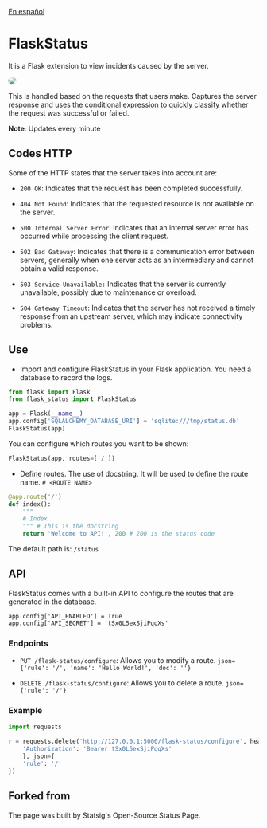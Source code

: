 [En español](https://github.com/fcoagz/statuspage/blob/main/README_ES.md)

# FlaskStatus

It is a Flask extension to view incidents caused by the server.

<img src="https://github.com/fcoagz/statuspage/blob/main/assets/dashboard.png?raw=true" style="border-radius: 10px;">

This is handled based on the requests that users make. Captures the server response and uses the conditional expression to quickly classify whether the request was successful or failed.

**Note**: Updates every minute

## Codes HTTP

Some of the HTTP states that the server takes into account are:

- `200 OK`: Indicates that the request has been completed successfully.
- `404 Not Found`: Indicates that the requested resource is not available on the server.

- `500 Internal Server Error`: Indicates that an internal server error has occurred while processing the client request.

- `502 Bad Gateway`: Indicates that there is a communication error between servers, generally when one server acts as an intermediary and cannot obtain a valid response.

- `503 Service Unavailable:` Indicates that the server is currently unavailable, possibly due to maintenance or overload.

- `504 Gateway Timeout`: Indicates that the server has not received a timely response from an upstream server, which may indicate connectivity problems.

## Use

- Import and configure FlaskStatus in your Flask application. You need a database to record the logs.

```py
from flask import Flask
from flask_status import FlaskStatus

app = Flask(__name__)
app.config['SQLALCHEMY_DATABASE_URI'] = 'sqlite:///tmp/status.db'
FlaskStatus(app)
```

You can configure which routes you want to be shown:

```py
FlaskStatus(app, routes=['/'])
```

- Define routes. The use of docstring. It will be used to define the route name. `# <ROUTE NAME>`

```py
@app.route('/')
def index():
    """
    # Index
    """ # This is the docstring
    return 'Welcome to API!', 200 # 200 is the status code
```

The default path is: `/status`

## API

FlaskStatus comes with a built-in API to configure the routes that are generated in the database.

```
app.config['API_ENABLED'] = True
app.config['API_SECRET'] = 'tSx0L5exSjiPqqXs'
```

### Endpoints

- `PUT /flask-status/configure`: Allows you to modify a route. `json={'rule': '/', 'name': 'Hello World!', 'doc': ''}`

- `DELETE /flask-status/configure`: Allows you to delete a route. `json={'rule': '/'}`

### Example

```py
import requests

r = requests.delete('http://127.0.0.1:5000/flask-status/configure', headers={
    'Authorization': 'Bearer tSx0L5exSjiPqqXs'
    }, json={
    'rule': '/'
})
```

## Forked from 

The page was built by Statsig's Open-Source Status Page.